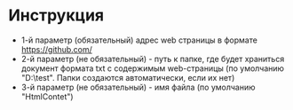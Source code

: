# Инструкция
* 1-й параметр (обязательный) адрес web страницы в формате https://github.com/
* 2-й параметр (не обязательный) - путь к папке, где будет храниться документ формата txt с содержимым web-страницы (по умолчанию "D:\test". Папки создаются автоматически, если их нет)
* 3-й параметр (не обязательный) - имя файла (по умолчанию "HtmlContet")
